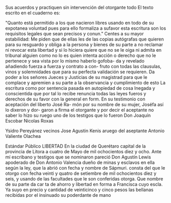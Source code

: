 Sus acuerdos y practiquen sin intervención del otorgante todo
El texto escrito en el cuaderno es:

"Quanto está permitido a los que nacieron libres usando en todo de su expotanea voluntad pues para ello formaliza a sufavor esta escritura son los requisitos legales que sean precisos y conun."
Centes a su mayor estabilidad: Me piden que de ellas les de las copias autógrafas que quieren para su resguardo y obliga a la persona y bienes de su parte a no reclamar ni revocar esta libertad y si lo hiciera quiere que no se le oiga ni admita en
tribunal alguien como no lo es quien intenta acción o derecho que no le pertenece y sea vista por lo mismo haberlo gofoba- da y revelado añadiendo fuerza a fuerza y contrato a con-
fruto con todas las clausulas, vinos y solemnidades que para
su perfecta validación se requieren. Da poder a los señores
Jueces y Justicias de su magistrad para que le complace y
apremien a su parte a la observancia y cumplimiento de esto
La escritura como por sentencia pasada en autopiedad de cosa Inegada y conscientida que por tal lo recibe renuncia todas las leyes fueros y derechos de su favor con la general en
form. En su testimonio con aceptación del liberto José Ra- món por su nombre de su mujer, Joséfa así lo dixeron y dor- garon a firma el otorgante y por decir el aceptante no saber lo hizo su ruego uno de los testigos que lo fueron Don Joaquín
Escobar
Nicolas
Roxas

Ysidro
Pereyánez
vecinos
Jose
Agustin
Kenis
aruego
del
aseptante
Antonio
Valiente
Olachea

Estándar Público
LIBERTAD
En la ciudad de Querétaro capital de la provincia de
Litora a cuatro de
Mayo de mil ochocientos diez y ocho. Ante mí escribano y testigos que se nominaron pareció Don Agustín Lewis apoderado de Don Antonio Valencia dueño de minas y esclavos en ella según la ley, que la abrió con fecha y nombre de Sápmuri.
consta del que le otorgo con fecha veinti y quatro de setiembre de mil ochocientos diez y seis, y usando de las facultades que le son conferidas otorga. Que nombre de su parte da car ta de ahorro y libertad en forma a Francisca cuyo escla.
Ya suyo en precio y cantidad de veinticinco y cinco pesos las bellanas recibidas por el insinuado su poderdante de mano